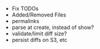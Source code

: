* Fix TODOs
* Added/Removed Files
* permalinks
* parse at create, instead of show?
* validate/limit diff size?
* persist diffs on S3, etc